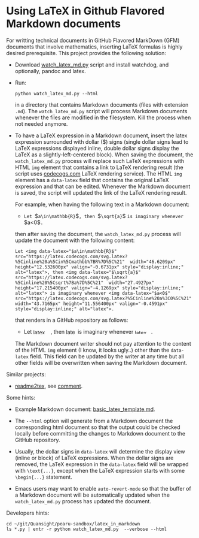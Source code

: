 <!--watch-latex-md

This document is processed by watch_latex_md.py program, see

  https://github.com/Quansight/pearu-sandbox/latex_in_markdown/

You can edit this document as you wish. You can also edit the LaTeX
data in img elements but note:

  1. to automatically update the LaTeX rendering in img element, edit
     the file under the supervision of watch_latex_md.py

  2. don't change the beginning (`<img latex-data="...`) and the end
     (`...alt="latex">`) parts of the img element as these are used by
     the watch_latex_md.py script.
-->


# Using LaTeX in Github Flavored Markdown documents

For writting technical documents in GitHub Flavored MarkDown (GFM)
documents that involve mathematics, inserting LaTeX formulas is highly
desired prerequisite. This project provides the following solution:

- Download [watch_latex_md.py](watch_latex_md.py) script and install
  watchdog, and optionally, pandoc and latex.
  
- Run:
  ```
  python watch_latex_md.py --html
  ```
  
  in a directory that contains Markdown documents (files with
  extension `.md`). The `watch_latex_md.py` script will process
  Markdown documents whenever the files are modified in the
  filesystem. Kill the process when not needed anymore.

- To have a LaTeX expression in a Markdown document, insert the latex
  expression surrounded with dollar (&#0036;) signs (single dollar signs
  lead to LaTeX expressions displayed inline, double dollar signs
  display the LaTeX as a slightly-left-centered block). When saving the
  document, the `watch_latex_md.py` process will replace such LaTeX
  expressions with HTML `img` element that contains a link to LaTeX
  rendering result (the script uses [codecogs.com](codecogs.com) LaTeX
  rendering service). The HTML `img` element has a `data-latex` field
  that contains the original LaTeX expression and that can be
  edited. Whenever the Markdown document is saved, the script will
  updated the link of the LaTeX rendering result.

  For example, when having the following text in a Markdown document:

  - `Let `&#0036;`a\in\mathbb{R}`&#0036;`, then `&#0036;`\sqrt{a}`&#0036; `is imaginary whenever` &#0036;a<0&#0036;`.` 

  then after saving the document, the `watch_latex_md.py` process will
  update the document with the following content:
  ```
  Let <img data-latex="$a\in\mathbb{R}$" src="https://latex.codecogs.com/svg.latex?%5Cinline%20a%5Cin%5Cmathbb%7BR%7D%5C%21"  width="46.6209px" height="12.532600px" valign="-0.6731px" style="display:inline;" alt="latex">, then <img data-latex="$\sqrt{a}$" src="https://latex.codecogs.com/svg.latex?%5Cinline%20%5Csqrt%7Ba%7D%5C%21"  width="27.4927px" height="17.215400px" valign="-4.1269px" style="display:inline;" alt="latex"> is imaginary whenever <img data-latex="$a<0$" src="https://latex.codecogs.com/svg.latex?%5Cinline%20a%3C0%5C%21"  width="43.7165px" height="11.556400px" valign="-0.4591px" style="display:inline;" alt="latex">. 
  ```
  that renders in a GitHub repository as follows:

  - Let <img data-latex="$a\in\mathbb{R}$" src="https://latex.codecogs.com/svg.latex?%5Cinline%20a%5Cin%5Cmathbb%7BR%7D%5C%21"  width="46.6209px" height="12.532600px" valign="-0.6731px" style="display:inline;" alt="latex">, then <img data-latex="$\sqrt{a}$" src="https://latex.codecogs.com/svg.latex?%5Cinline%20%5Csqrt%7Ba%7D%5C%21"  width="27.4927px" height="17.215400px" valign="-4.1269px" style="display:inline;" alt="latex"> is imaginary whenever <img data-latex="$a<0$" src="https://latex.codecogs.com/svg.latex?%5Cinline%20a%3C0%5C%21"  width="43.7165px" height="11.556400px" valign="-0.4591px" style="display:inline;" alt="latex">. 

  The Markdown document writer should not pay attention to the content
  of the HTML `img` element (I know, it looks ugly..) other than the
  `data-latex` field. This field can be updated by the writer at any
  time but all other fields will be overwritten when saving the
  Markdown document.

Similar projects:

- [readme2tex](https://github.com/leegao/readme2tex), see [comment](https://github.com/Quansight/pearu-sandbox/pull/16#issuecomment-639463851).

Some hints:

- Example Markdown document: [basic_latex_template.md](basic_latex_template.md).

- The `--html` option will generate from a Markdown document the
  corresponding html document so that the output could be checked
  locally before committing the changes to Markdown document to the
  GitHub repository.

- Usually, the dollar signs in `data-latex` will determine the display
  view (inline or block) of LaTeX expressions. When the dollar signs
  are removed, the LaTeX expression in the `data-latex` field will be
  wrapped with `\text{...}`, except when the LaTeX expression starts
  with some `\begin{...}` statement.

- Emacs users may want to enable `auto-revert-mode` so that the buffer
  of a Markdown document will be automatically updated when the
  `watch_latex_md.py` process has updated the document.

Developers hints:
```
cd ~/git/Quansight/pearu-sandbox/latex_in_markdown
ls *.py | entr -r python watch_latex_md.py  --verbose --html
```
